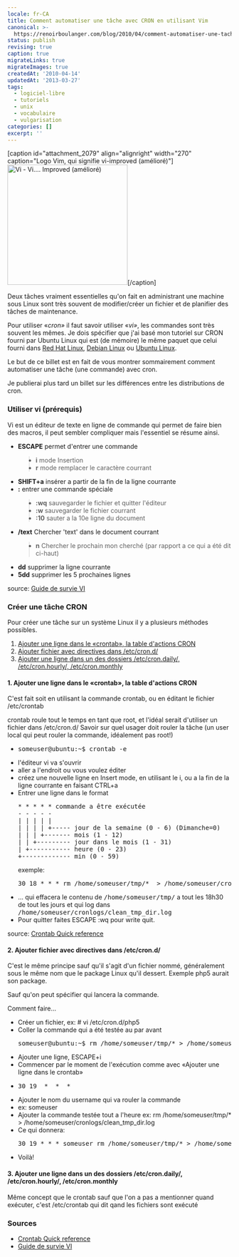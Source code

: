 ```yaml
---
locale: fr-CA
title: Comment automatiser une tâche avec CRON en utilisant Vim
canonical: >-
  https://renoirboulanger.com/blog/2010/04/comment-automatiser-une-tache-avec-cron-en-utilisant-vim/
status: publish
revising: true
caption: true
migrateLinks: true
migrateImages: true
createdAt: '2010-04-14'
updatedAt: '2013-03-27'
tags:
  - logiciel-libre
  - tutoriels
  - unix
  - vocabulaire
  - vulgarisation
categories: []
excerpt: ''
---
```


[caption id="attachment_2079" align="alignright" width="270" caption="Logo Vim, qui signifie vi-improved (amélioré)"]<img class="size-full wp-image-2079 " title="Logo Vim" src="https://renoirb.github.io/site-assets/assets/content/blog/2010/04/Vim_logo.png" alt="Vi - Vi.... Improved (amélioré)" width="270" height="270" />[/caption]

Deux tâches vraiment essentielles qu'on fait en administrant une machine sous Linux sont très souvent de modifier/créer un fichier et de planifier des tâches de maintenance.

Pour utiliser «<em>cron»</em> il faut savoir utiliser «<em>vi»</em>, les commandes sont très souvent les mêmes. Je dois spécifier que j'ai basé mon tutoriel sur CRON fourni par Ubuntu Linux qui est (de mémoire) le même paquet que celui fourni dans <a href="http://www.redhat.com/">Red Hat Linux</a>, <a href="http://www.debian.org/">Debian Linux</a> ou <a href="http://www.ubuntu.com/">Ubuntu Linux</a>.

Le but de ce billet est en fait de vous montrer sommairement comment automatiser une tâche (une commande) avec cron.

Je publierai plus tard un billet sur les différences entre les distributions de cron.

<!--more-->
<h3>Utiliser vi (prérequis)</h3>
Vi est un éditeur de texte en ligne de commande qui permet de faire bien des macros, il peut sembler compliquer mais l'essentiel se résume ainsi.
<ul>
	<li><strong>ESCAPE</strong> permet d'entrer une commande</li>
<blockquote>
	<li><strong>i</strong> mode Insertion</li>
	<li><strong>r</strong> mode remplacer le caractère courrant</li>
</blockquote>
	<li><strong>SHIFT+a</strong> insérer a partir de la fin de la ligne courrante</li>
	<li><strong>:</strong> entrer une commande spéciale</li>
<blockquote>
	<li><strong>:wq</strong> sauvegarder le fichier et quitter l'éditeur</li>
	<li><strong>:w</strong> sauvegarder le fichier courrant</li>
	<li><strong>:10</strong> sauter a la 10e ligne du document</li>
</blockquote>
	<li><strong>/text</strong> Chercher 'text' dans le document courrant</li>
<blockquote>
	<li><strong>n</strong> Chercher le prochain mon cherché (par rapport a ce qui a été dit ci-haut)</li>
</blockquote>
	<li><strong>dd</strong> supprimer la ligne courrante</li>
	<li><strong>5dd</strong> supprimer les 5 prochaines lignes</li>
</ul>
source: <a href="http://matrix.samizdat.net/pratique/documentation/guide-survie-VI.html">Guide de survie VI</a>
<h3>Créer une tâche CRON</h3>
Pour créer une tâche sur un système Linux il y a plusieurs méthodes possibles.
<ol>
	<li><a href="/blog/2010/04/comment-automatiser-une-tache-avec-cron-en-utilisant-vim#crontab">Ajouter une ligne dans le «crontab», la table d'actions CRON</a></li>
	<li><a href="/blog/2010/04/comment-automatiser-une-tache-avec-cron-en-utilisant-vim#crond">Ajouter fichier avec directives dans /etc/cron.d/</a></li>
	<li><a href="/blog/2010/04/comment-automatiser-une-tache-avec-cron-en-utilisant-vim#etccron">Ajouter une ligne dans un des dossiers /etc/cron.daily/, /etc/cron.hourly/, /etc/cron.monthly</a></li>
</ol>
<h4><a name="crontab"></a>1. Ajouter une ligne dans le «crontab», la table d'actions CRON</h4>
C'est fait soit en utilisant la commande crontab, ou en éditant le fichier /etc/crontab

crontab roule tout le temps en tant que root, et l'idéal serait d'utiliser un fichier dans /etc/cron.d/
Savoir sur quel usager doit rouler la tâche (un user local qui peut rouler la commande, idéalement pas root!)
<ul>
	<li><pre lang="bash">someuser@ubuntu:~$ crontab -e</pre></li>
	<li>l'éditeur vi va s'ouvrir</li>
	<li>aller a l'endroit ou vous voulez éditer</li>
	<li>créez une nouvelle ligne en Insert mode, en utilisant le i, ou a la fin de la ligne courrante en faisant CTRL+a</li>
	<li>Entrer une ligne dans le format<pre lang="bash">* * * * * commande a être exécutée
- - - - -
| | | | |
| | | | +----- jour de la semaine (0 - 6) (Dimanche=0)
| | | +------- mois (1 - 12)
| | +--------- jour dans le mois (1 - 31)
| +----------- heure (0 - 23)
+------------- min (0 - 59)</pre>
exemple:
<pre lang="bash">30 18 * * * rm /home/someuser/tmp/*  > /home/someuser/cronlogs/clean_tmp_dir.log</pre></li>
	<li>... qui effacera le contenu de <tt>/home/someuser/tmp/</tt> a tout les 18h30 de tout les jours et qui log dans <tt>/home/someuser/cronlogs/clean_tmp_dir.log</tt></li>
	<li>Pour quitter faites ESCAPE  :wq     pour write quit.</li>
</ul>
source: <a href="http://adminschoice.com/crontab-quick-reference">Crontab Quick reference</a>
<h4><a name="crond"></a>2. Ajouter fichier avec directives dans /etc/cron.d/</h4>
C'est le même principe sauf qu'il s'agit d'un fichier nommé, généralement sous le même nom que le package Linux qu'il dessert. Exemple php5 aurait son package.

Sauf qu'on peut spécifier qui lancera la commande.

Comment faire...
<ul>
	<li>Créer un fichier, ex:
# vi /etc/cron.d/php5</li>
	<li>Coller la commande qui a été testée au par avant
<pre lang="bash">someuser@ubuntu:~$ rm /home/someuser/tmp/* > /home/someuser/cronlogs/clean_tmp_dir.log</pre></li>
	<li>Ajouter une ligne, ESCAPE+i</li>
	<li>Commencer par le moment de l'exécution comme avec «Ajouter une ligne dans le crontab»</li>
	<li><pre lang="bash">30 19  *  *  *</pre></li>
	<li>Ajouter le nom du username qui va rouler la commande</li>
	<li>ex: someuser</li>
	<li>Ajouter la commande testée tout a l'heure
ex: rm /home/someuser/tmp/* > /home/someuser/cronlogs/clean_tmp_dir.log</li>
	<li>Ce qui donnera:<br />

<pre lang="bash">30 19 * * * someuser rm /home/someuser/tmp/* > /home/someuser/cronlogs/clean_tmp_dir.log</pre>

</li>
	<li>Voilà!</li>
</ul>
<h4><a name="etccron"></a>3. Ajouter une ligne dans un des dossiers /etc/cron.daily/, /etc/cron.hourly/, /etc/cron.monthly</h4>
Même concept que le crontab sauf que l'on a pas a mentionner quand exécuter, c'est /etc/crontab  qui dit qand les fichiers sont exécuté
<h3>Sources</h3>
<ul>
	<li><a href="http://adminschoice.com/crontab-quick-reference">Crontab Quick reference</a></li>
	<li><a href="http://matrix.samizdat.net/pratique/documentation/guide-survie-VI.html">Guide de survie VI</a></li>
</ul>
